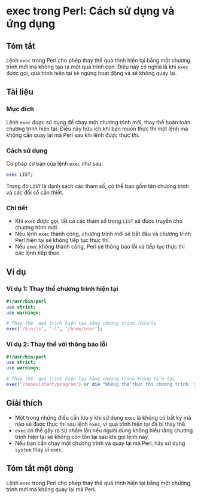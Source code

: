 <!--
Meta Description: # exec trong Perl: Cách sử dụng và ứng dụng ## Tóm tắt Lệnh `exec` trong Perl cho phép thay thế quá trình hiện tại bằng một chương trình mới mà không ...
Meta Keywords: trình, exec, chương, perl, tại
-->

# exec trong Perl: Cách sử dụng và ứng dụng

## Tóm tắt
Lệnh `exec` trong Perl cho phép thay thế quá trình hiện tại bằng một chương trình mới mà không tạo ra một quá trình con. Điều này có nghĩa là khi `exec` được gọi, quá trình hiện tại sẽ ngừng hoạt động và sẽ không quay lại.

## Tài liệu
### Mục đích
Lệnh `exec` được sử dụng để chạy một chương trình mới, thay thế hoàn toàn chương trình hiện tại. Điều này hữu ích khi bạn muốn thực thi một lệnh mà không cần quay lại mã Perl sau khi lệnh được thực thi.

### Cách sử dụng
Cú pháp cơ bản của lệnh `exec` như sau:

```perl
exec LIST;
```

Trong đó `LIST` là danh sách các tham số, có thể bao gồm tên chương trình và các đối số cần thiết.

### Chi tiết
- Khi `exec` được gọi, tất cả các tham số trong `LIST` sẽ được truyền cho chương trình mới.
- Nếu lệnh `exec` thành công, chương trình mới sẽ bắt đầu và chương trình Perl hiện tại sẽ không tiếp tục thực thi.
- Nếu `exec` không thành công, Perl sẽ thông báo lỗi và tiếp tục thực thi các lệnh tiếp theo.

## Ví dụ
### Ví dụ 1: Thay thế chương trình hiện tại
```perl
#!/usr/bin/perl
use strict;
use warnings;

# Thay thế quá trình hiện tại bằng chương trình /bin/ls
exec('/bin/ls', '-l', '/home/user');
```

### Ví dụ 2: Thay thế với thông báo lỗi
```perl
#!/usr/bin/perl
use strict;
use warnings;

# Thay thế quá trình hiện tại bằng chương trình không tồn tại
exec('/nonexistent/program') or die "Không thể thực thi chương trình: $!";
```

## Giải thích
- Một trong những điều cần lưu ý khi sử dụng `exec` là không có bất kỳ mã nào sẽ được thực thi sau lệnh `exec`, vì quá trình hiện tại đã bị thay thế.
- `exec` có thể gây ra sự nhầm lẫn nếu người dùng không hiểu rằng chương trình hiện tại sẽ không còn tồn tại sau khi gọi lệnh này.
- Nếu bạn cần chạy một chương trình và quay lại mã Perl, hãy sử dụng `system` thay vì `exec`.

## Tóm tắt một dòng
Lệnh `exec` trong Perl cho phép thay thế quá trình hiện tại bằng một chương trình mới mà không quay lại mã Perl.